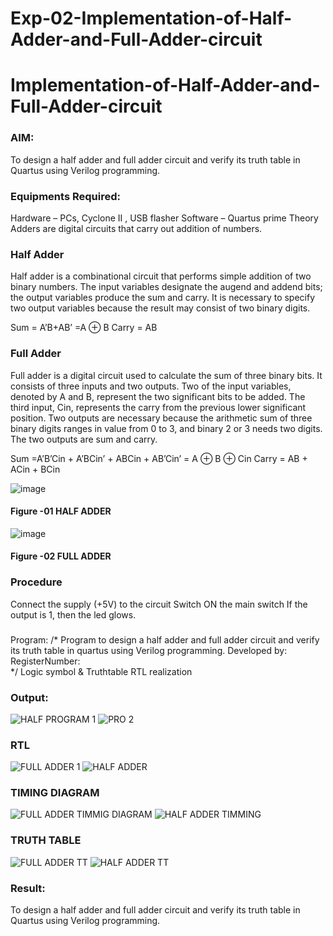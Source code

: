 # Exp-02-Implementation-of-Half-Adder-and-Full-Adder-circuit

# Implementation-of-Half-Adder-and-Full-Adder-circuit
### AIM:
To design a half adder and full adder circuit and verify its truth table in Quartus using Verilog programming.

### Equipments Required:
Hardware – PCs, Cyclone II , USB flasher
Software – Quartus prime
Theory
Adders are digital circuits that carry out addition of numbers.

### Half Adder
Half adder is a combinational circuit that performs simple addition of two binary numbers. The input variables designate the augend and addend bits; the output variables produce the sum and carry. It is necessary to specify two output variables because the result may consist of two binary digits.

Sum = A’B+AB’ =A ⊕ B Carry = AB

### Full Adder
Full adder is a digital circuit used to calculate the sum of three binary bits. It consists of three inputs and two outputs. Two of the input variables, denoted by A and B, represent the two significant bits to be added. The third input, Cin, represents the carry from the previous lower significant position. Two outputs are necessary because the arithmetic sum of three binary digits ranges in value from 0 to 3, and binary 2 or 3 needs two digits. The two outputs are sum and carry.

Sum =A’B’Cin + A’BCin’ + ABCin + AB’Cin’ = A ⊕ B ⊕ Cin Carry = AB + ACin + BCin

 ![image](https://user-images.githubusercontent.com/36288975/163552156-a13e5a56-c638-4110-97d9-8896907c8d25.png)

#### Figure -01 HALF ADDER 


![image](https://user-images.githubusercontent.com/36288975/163552057-b3547877-6d07-45b4-b7e0-bcfebfad9e1d.png)

#### Figure -02 FULL ADDER 

### Procedure

Connect the supply (+5V) to the circuit
Switch ON the main switch
If the output is 1, then the led glows.
### 
Program:
/*
Program to design a half adder and full adder circuit and verify its truth table in quartus using Verilog programming.
Developed by: 
RegisterNumber:  
*/
Logic symbol & Truthtable
RTL realization

### Output:
![HALF PROGRAM 1](https://github.com/Sharonsteffani2005/Exp-02-Implementation-of-Half-Adder-and-Full-Adder-circuit/assets/144979934/685cad4c-e8c2-4c2e-9e0d-b1f060acbe9b)
![PRO 2](https://github.com/Sharonsteffani2005/Exp-02-Implementation-of-Half-Adder-and-Full-Adder-circuit/assets/144979934/7883b3ac-e374-4947-980a-9dbba975c84a)
### RTL
![FULL ADDER 1](https://github.com/Sharonsteffani2005/Exp-02-Implementation-of-Half-Adder-and-Full-Adder-circuit/assets/144979934/80bf3c38-5221-4f65-a7fb-b430b90e2a42)
![HALF ADDER](https://github.com/Sharonsteffani2005/Exp-02-Implementation-of-Half-Adder-and-Full-Adder-circuit/assets/144979934/a7163f0b-365d-4160-8d93-4ac87b263ef6)
### TIMING DIAGRAM
![FULL ADDER TIMMIG DIAGRAM](https://github.com/Sharonsteffani2005/Exp-02-Implementation-of-Half-Adder-and-Full-Adder-circuit/assets/144979934/aaac25ad-bef4-4bae-aa52-5cb48b9555db)
![HALF ADDER TIMMING](https://github.com/Sharonsteffani2005/Exp-02-Implementation-of-Half-Adder-and-Full-Adder-circuit/assets/144979934/ab1e3127-85c7-4c6f-a41e-b7e4ac231369)
### TRUTH TABLE 
![FULL ADDER TT](https://github.com/Sharonsteffani2005/Exp-02-Implementation-of-Half-Adder-and-Full-Adder-circuit/assets/144979934/f5f71525-a4ae-4932-8ad7-469be7144f5e)
![HALF ADDER TT](https://github.com/Sharonsteffani2005/Exp-02-Implementation-of-Half-Adder-and-Full-Adder-circuit/assets/144979934/5c6e53e2-13b7-495a-8b8d-780f467d8b19)
### Result:
To design a half adder and full adder circuit and verify its truth table in Quartus using Verilog programming.
